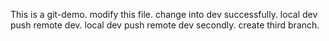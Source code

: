 This is a git-demo.
modify this file.
change into dev successfully.
local dev push remote dev.
local dev push remote dev secondly.
create third branch.